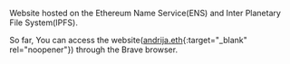 Website hosted on the Ethereum Name Service(ENS) and Inter Planetary File System(IPFS).

So far, You can access the website([andrija.eth](andrija.eth){:target="_blank" rel="noopener"}) through the Brave browser.
